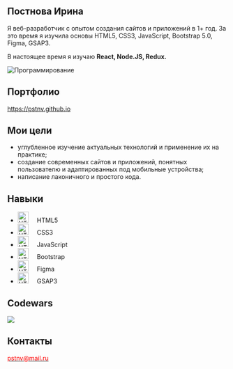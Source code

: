 <section>
  <h1> Постнова Ирина </h1>
  <p>Я веб-разработчик с опытом создания сайтов и приложений в 1+ год. За это время я изучила основы HTML5, CSS3, JavaScript, Bootstrap 5.0, Figma, GSAP3.</p>
  <p>В настоящее время я изучаю <strong> React, Node.JS, Redux. </strong></p>
  <img src="https://modnica.club/uploads/posts/2021-11/thumbs/1635977296_104-modnica-club-p-graficheskii-minimalizm-113.jpg" alt="Программирование">
</section>

<section>
  <div>
    <h2> Портфолио </h2>
    <a href="https://pstnv.github.io"> https://pstnv.github.io </a>
  </div>
  <div>
    <h2> Мои цели </h2>
    <ul>
      <li> углубленное изучение актуальных технологий и применение их на практике; </li>
      <li> создание современных сайтов и приложений, понятных пользователю и адаптированных под мобильные устройства;</li>
      <li> написание лаконичного и простого кода.</li>
    </ul>
  </div>
  <div>
    <h2> Навыки </h2>
    <ul>
      <li><img src="https://pstnv.github.io/icons/techs/icon_html.png" style="margin-right:15px;height:25px;" alt="HTML5"> HTML5 </li>
      <li><img src="https://pstnv.github.io/icons/techs/icon_css.png" style="margin-right:15px;height:25px;" alt="HTML5"> CSS3 </li>
      <li><img src="https://pstnv.github.io/icons/techs/icon_javascript.png" style="margin-right:15px;height:25px;" alt="HTML5"> JavaScript </li>
      <li><img src="https://pstnv.github.io/icons/techs/icon_bootstrap.png" style="margin-right:15px;height:25px;" alt="HTML5"> Bootstrap </li>
      <li><img src="https://pstnv.github.io/icons/techs/icon_figma.png" style="margin-right:15px;height:25px;" alt="HTML5"> Figma </li>
      <li><img src="https://pstnv.github.io/icons/techs/icon_gsap.png" style="margin-right:15px;height:25px;" alt="HTML5"> GSAP3 </li>
    </ul>
  </div>
  <div>
    <h2> Codewars </h2>
    <a href="https://www.codewars.com/users/pstnv"> <img src="https://www.codewars.com/users/pstnv/badges/large"></a>
  </div>  
  <div>
    <h2> Контакты </h2>
    <a href="mailto:pstnv@mail.ru"> <span style="color:red;"> pstnv@mail.ru </span> </a>
  </div>
</section>
